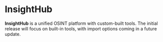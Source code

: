 # InsightHub
**InsightHub** is a unified OSINT platform with custom-built tools. The initial release will focus on built-in tools, with import options coming in a future update.
